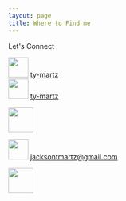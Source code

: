 ```yaml
---
layout: page
title: Where to Find me
---
```


<head>
  <link rel="stylesheet" href="https://cdnjs.cloudflare.com/ajax/libs/font-awesome/5.15.3/css/all.min.css" integrity="sha512-BN+zc5tn5vvBgy5UCB/5r0+5wzUD1n+gKZtX4e4p4H7bq3IIXMTjb7f2aHkFxPe7v2RGWzZ8dlXGMXoVPcwC7g==" crossorigin="anonymous" referrerpolicy="no-referrer" />
</head>

<p class="message">
  Let's Connect
</p>

<div display="flex">
<img src="https://raw.githubusercontent.com/FortAwesome/Font-Awesome/6.x/svgs/brands/github.svg" height="40" width="40">
<a href="https://github.com/ty-martz" target="_blank">ty-martz</a>
</div>

<div display="flex">
<img src="https://raw.githubusercontent.com/FortAwesome/Font-Awesome/0698449d50f2b95517562295a59d414afc68b369/svgs/brands/linkedin.svg" height="40" width="40">
<a href="https://www.linkedin.com/in/ty-martz/" target="_blank">ty-martz</a>
</div>

[<img src="https://raw.githubusercontent.com/FortAwesome/Font-Awesome/0698449d50f2b95517562295a59d414afc68b369/svgs/brands/linkedin.svg" height="50" width="50">](https://www.linkedin.com/in/ty-martz/)


<div display="flex">
<img src="https://raw.githubusercontent.com/FortAwesome/Font-Awesome/6.x/svgs/regular/envelope.svg" height="40" width="40">
<a href="mailto:jacksontmartz@gmail.com" target="_blank">jacksontmartz@gmail.com</a>
</div>

<img src="https://raw.githubusercontent.com/FortAwesome/Font-Awesome/6.x/svgs/regular/envelope.svg" height="50" width="50"></img>

